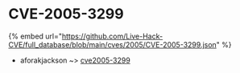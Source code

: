 # CVE-2005-3299
{% embed url="https://github.com/Live-Hack-CVE/full_database/blob/main/cves/2005/CVE-2005-3299.json" %}

* aforakjackson ~> [cve2005-3299](https://www.alice-snow.ru/2005/database/cve-2005-3299/cve2005-3299-aforakjackson)